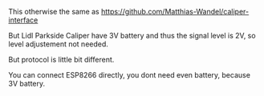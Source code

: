This otherwise the same as https://github.com/Matthias-Wandel/caliper-interface

But Lidl Parkside Caliper have 3V battery and thus the signal level is 2V, so
level adjustement not needed.

But protocol is little bit different.

You can connect ESP8266 directly, you dont need even battery, because 3V battery.

